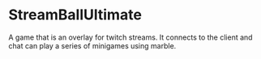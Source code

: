 # StreamBallUltimate
A game that is an overlay for twitch streams. It connects to the client and chat can play a series of minigames using marble.
